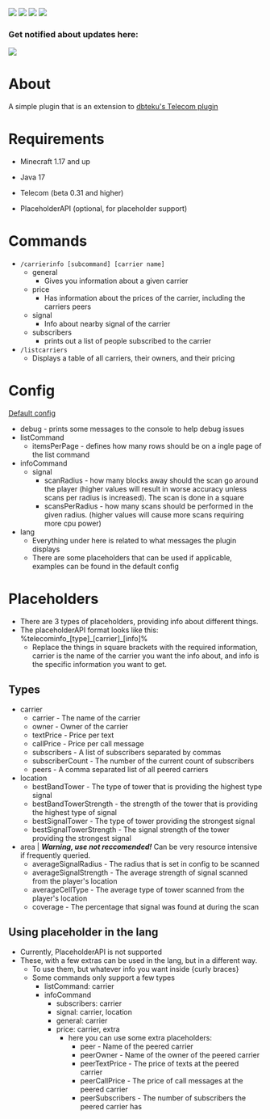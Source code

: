 [![](https://img.shields.io/github/issues/008kevin/TelecomInfo?style=for-the-badge)](https://github.com/008kevin/TelecomInfo/issues) [![](https://img.shields.io/github/release/008kevin/TelecomInfo?style=for-the-badge)](https://github.com/008kevin/TelecomInfo/releases) [![](https://img.shields.io/github/downloads/008kevin/TelecomInfo/total?style=for-the-badge)](https://github.com/008kevin/TelecomInfo/releases) [![](https://img.shields.io/github/stars/008kevin/TelecomInfo?style=for-the-badge)]()
### Get notified about updates here:
[![](https://dcbadge.limes.pink/api/server/https://discord.gg/5hNaqhpczK)](https://discord.gg/INVITE)
# About
A simple plugin that is an extension to [dbteku's Telecom plugin](https://www.spigotmc.org/resources/telecom.42914/)
# Requirements
- Minecraft 1.17 and up
- Java 17
- Telecom (beta 0.31 and higher)


- PlaceholderAPI (optional, for placeholder support)
# Commands
- `/carrierinfo [subcommand] [carrier name]`
  - general 
    - Gives you information about a given carrier
  - price 
    - Has information about the prices of the carrier, including the carriers peers
  - signal
    - Info about nearby signal of the carrier
  - subscribers
    - prints out a list of people subscribed to the carrier
- `/listcarriers`
  - Displays a table of all carriers, their owners, and their pricing
# Config
[Default config](https://github.com/008kevin/TelecomInfo/blob/main/src/main/resources/config.yml)
- debug - prints some messages to the console to help debug issues
- listCommand
  - itemsPerPage - defines how many rows should be on a ingle page of the list command
- infoCommand
  - signal
    - scanRadius - how many blocks away should the scan go around the player (higher values will result in worse accuracy unless scans per radius is increased). The scan is done in a square
    - scansPerRadius - how many scans should be performed in the given radius. (higher values will cause more scans requiring more cpu power)
- lang
  - Everything under here is related to what messages the plugin displays
  - There are some placeholders that can be used if applicable, examples can be found in the default config

# Placeholders
- There are 3 types of placeholders, providing info about different things.
- The placeholderAPI format looks like this: %telecominfo\_[type]\_[carrier]\_[info]%
  - Replace the things in square brackets with the required information, carrier is the name of the carrier you want the info about, and info is the specific information you want to get.
## Types
- carrier
  - carrier - The name of the carrier
  - owner - Owner of the carrier
  - textPrice - Price per text
  - callPrice - Price per call message
  - subscribers - A list of subscribers separated by commas
  - subscriberCount - The number of the current count of subscribers
  - peers - A comma separated list of all peered carriers
- location
  - bestBandTower - The type of tower that is providing the highest type signal
  - bestBandTowerStrength - the strength of the tower that is providing the highest type of signal
  - bestSignalTower - The type of tower providing the strongest signal
  - bestSignalTowerStrength - The signal strength of the tower providing the strongest signal
- area | ***Warning, use not reccomended!*** Can be very resource intensive if frequently queried.
  - averageSignalRadius - The radius that is set in config to be scanned
  - averageSignalStrength - The average strength of signal scanned from the player's location
  - averageCellType - The average type of tower scanned from the player's location
  - coverage - The percentage that signal was found at during the scan

## Using placeholder in the lang
- Currently, PlaceholderAPI is not supported
- These, with a few extras can be used in the lang, but in a different way.
  - To use them, but whatever info you want inside {curly braces}
  - Some commands only support a few types
    - listCommand: carrier
    - infoCommand
      - subscribers: carrier
      - signal: carrier, location
      - general: carrier
      - price: carrier, extra
        - here you can use some extra placeholders:
          - peer - Name of the peered carrier
          - peerOwner - Name of the owner of the peered carrier
          - peerTextPrice - The price of texts at the peered carrier
          - peerCallPrice - The price of call messages at the peered carrier
          - peerSubscribers - The number of subscribers the peered carrier has